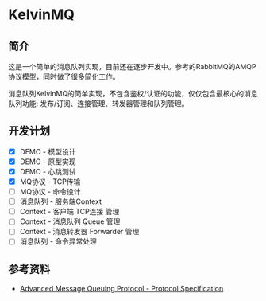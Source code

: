 # KelvinMQ

## 简介

这是一个简单的消息队列实现，目前还在逐步开发中。参考的RabbitMQ的AMQP协议模型，同时做了很多简化工作。

消息队列KelvinMQ的简单实现，不包含鉴权/认证的功能，仅仅包含最核心的消息队列功能: 发布/订阅、连接管理、转发器管理和队列管理。

## 开发计划

- [x] DEMO - 模型设计
- [x] DEMO - 原型实现
- [x] DEMO - 心跳测试
- [x] MQ协议 - TCP传输
- [ ] MQ协议 - 命令设计
- [ ] 消息队列 - 服务端Context
- [ ] Context - 客户端 TCP连接 管理
- [ ] Context - 消息队列 Queue 管理
- [ ] Context - 消息转发器 Forwarder 管理
- [ ] 消息队列 - 命令异常处理

## 参考资料

- [Advanced Message Queuing Protocol - Protocol Specification](https://www.rabbitmq.com/resources/specs/amqp0-9-1.pdf) 